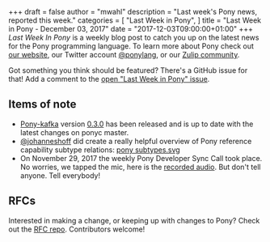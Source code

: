 +++
draft = false
author = "mwahl"
description = "Last week's Pony news, reported this week."
categories = [
    "Last Week in Pony",
]
title = "Last Week in Pony - December 03, 2017"
date = "2017-12-03T09:00:00+01:00"
+++
_Last Week In Pony_ is a weekly blog post to catch you up on the latest news for the Pony programming language. To learn more about Pony check out [our website](https://ponylang.io), our Twitter account [@ponylang](https://twitter.com/ponylang), or our [Zulip community](https://ponylang.zulipchat.com).

Got something you think should be featured? There's a GitHub issue for that! Add a comment to the [open "Last Week in Pony" issue](https://github.com/ponylang/ponylang.github.io/issues?q=is%3Aissue+is%3Aopen+label%3Alast-week-in-pony).
<!--more-->

## Items of note

- [Pony-kafka](https://github.com/WallarooLabs/pony-kafka) version [0.3.0](https://github.com/WallarooLabs/pony-kafka/releases/tag/0.3.0) has been released and is up to date with the latest changes on ponyc master.
- [@johanneshoff](https://twitter.com/johanneshoff) did create a really helpful overview of Pony reference capability subtype relations: [pony subtypes.svg](https://johanneshoff.com/pony-subtypes/pony%20subtypes.svg)
- On November 29, 2017 the weekly Pony Developer Sync Call took place. No worries, we tapped the mic, here is the [recorded audio](https://sync-recordings.ponylang.io/r/2017_11_29.m4a). But don't tell anyone. Tell everybody!

## RFCs

Interested in making a change, or keeping up with changes to Pony? Check out the [RFC repo](https://github.com/ponylang/rfcs). Contributors welcome!

